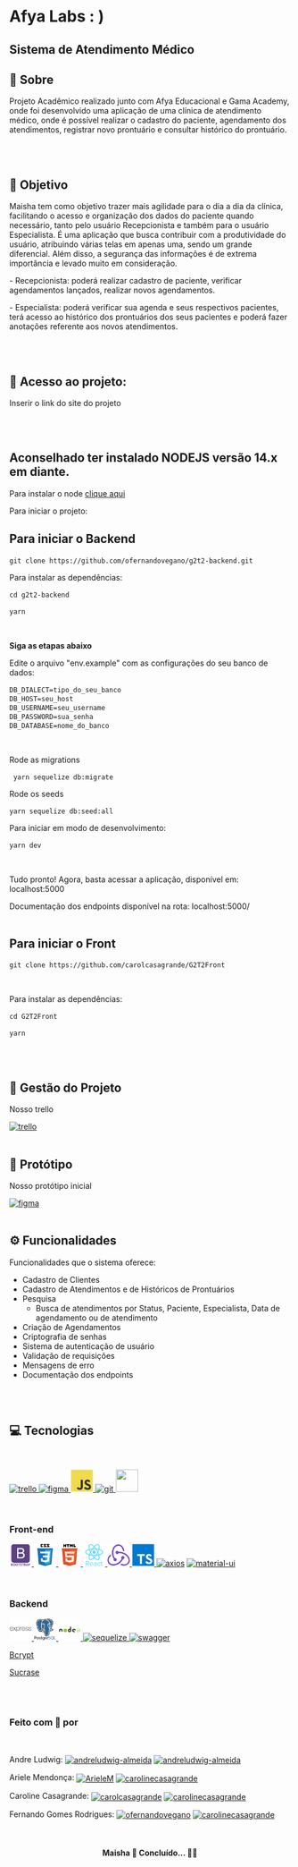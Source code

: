 # Afya Labs : )
## Sistema de Atendimento Médico 

## 📑 Sobre
<p>Projeto Acadêmico realizado junto com Afya Educacional e Gama Academy, onde foi desenvolvido uma aplicação de uma clínica de atendimento médico, onde é possível realizar o cadastro do paciente, agendamento dos atendimentos, registrar novo prontuário e consultar histórico do prontuário. </p>

</br>
</br>

## 🎯 Objetivo
 <p> Maisha tem como objetivo trazer mais agilidade para o dia a dia da clínica, facilitando o acesso e organização dos dados do paciente quando necessário, tanto pelo usuário Recepcionista e também para o usuário Especialista. É uma aplicação que busca contribuir com a produtividade do usuário, atribuindo várias telas em apenas uma, sendo um grande diferencial. Além disso, a segurança das informações é de extrema importância e levado muito em consideração. 
 </p>
 <p>
 - Recepcionista: poderá realizar cadastro de paciente, verificar agendamentos lançados, realizar novos agendamentos.
 </p>
 <p>
 - Especialista: poderá verificar sua agenda e seus respectivos pacientes, terá acesso ao histórico dos prontuários dos seus pacientes e poderá fazer anotações referente aos novos atendimentos.
 </p>

</br>
</br>

## 🚀 Acesso ao projeto:
<p> Inserir o link do site do projeto </p>

</br>
</br>

## Aconselhado ter instalado NODEJS versão 14.x em diante.

Para instalar o node [clique aqui](https://nodejs.org/en/)
</br>

Para iniciar o projeto:

## Para iniciar o Backend

```
git clone https://github.com/ofernandovegano/g2t2-backend.git
```

Para instalar as dependências:

```
cd g2t2-backend 
```

```
yarn 
```
</br>

**Siga as etapas abaixo**

Edite o arquivo "env.example" com as configurações do seu banco de dados:

```
DB_DIALECT=tipo_do_seu_banco
DB_HOST=seu_host
DB_USERNAME=seu_username
DB_PASSWORD=sua_senha
DB_DATABASE=nome_do_banco
```
</br>

Rode as migrations

```
 yarn sequelize db:migrate
```
Rode os seeds

```
yarn sequelize db:seed:all
```

Para iniciar em modo de desenvolvimento:

```
yarn dev
```

</br>

Tudo pronto! Agora, basta acessar a aplicação, disponível em:
localhost:5000

Documentação dos endpoints disponível na rota:
localhost:5000/
</br>
</br>
## Para iniciar o Front

```
git clone https://github.com/carolcasagrande/G2T2Front
```

</br>

Para instalar as dependências:

```
cd G2T2Front 
```

```
yarn 
```
</br>
</br>

## 📅 Gestão do Projeto
<p align="left">Nosso trello</p>
<a href="https://trello.com/b/TVbFVJJj/grupo2-afya" target="_blank"> <img src="https://image.flaticon.com/icons/png/512/174/174874.png" alt="trello" width="30" height="30"/> </a> 

</br>
</br>

## 🎨 Protótipo
<p align="left">Nosso protótipo inicial</p>
<a href="https://www.figma.com/file/gL6xbMilgPsOVZ668WQ7lH/DesafioGama%26Afya?node-id=0%3A1" target="_blank"> <img src="https://www.vectorlogo.zone/logos/figma/figma-icon.svg" alt="figma" width="40" height="40"/> </a> 

</br>
</br>

## ⚙️ Funcionalidades
Funcionalidades que o sistema oferece:
- Cadastro de Clientes
- Cadastro de Atendimentos e de Históricos de Prontuários
- Pesquisa
	- Busca de atendimentos por Status, Paciente, Especialista, Data de agendamento ou de atendimento
- Criação de Agendamentos
- Criptografia de senhas
- Sistema de autenticação de usuário
- Validação de requisições
- Mensagens de erro 
- Documentação dos endpoints

</br>
</br>

## 💻 Tecnologias
</br>
<p align="left">
<a href="https://trello.com/pt-BR" target="_blank"> <img src="https://image.flaticon.com/icons/png/512/174/174874.png" alt="trello" width="30" height="30"/> </a> 
<a href="https://www.figma.com/" target="_blank"> <img src="https://www.vectorlogo.zone/logos/figma/figma-icon.svg" alt="figma" width="40" height="40"/> </a> 
<a href="https://developer.mozilla.org/en-US/docs/Web/JavaScript" target="_blank"> <img src="https://raw.githubusercontent.com/devicons/devicon/master/icons/javascript/javascript-original.svg" alt="javascript" width="40" height="40"/> </a> 
<a href="https://git-scm.com/" target="_blank"> <img src="https://www.vectorlogo.zone/logos/git-scm/git-scm-icon.svg" alt="git" width="40" height="40"/> </a> 
<a href="https://jwt.io/" target="_blank"> <img src="https://cdnlogo.com/logos/j/20/jwt.svg" alt="" width="40" height="40"/> </a> 
</p>

</br>

### Front-end
<p align="left"> 
<a href="https://getbootstrap.com" target="_blank"> <img src="https://raw.githubusercontent.com/devicons/devicon/master/icons/bootstrap/bootstrap-plain-wordmark.svg" alt="bootstrap" width="40" height="40"/> </a> 
<a href="https://www.w3schools.com/css/" target="_blank"> <img src="https://raw.githubusercontent.com/devicons/devicon/master/icons/css3/css3-original-wordmark.svg" alt="css3" width="40" height="40"/> </a> 
<a href="https://www.w3.org/html/" target="_blank"> <img src="https://raw.githubusercontent.com/devicons/devicon/master/icons/html5/html5-original-wordmark.svg" alt="html5" width="40" height="40"/> </a> 
<a href="https://reactjs.org/" target="_blank"> <img src="https://raw.githubusercontent.com/devicons/devicon/master/icons/react/react-original-wordmark.svg" alt="react" width="40" height="40"/> </a> 
<a href="https://redux.js.org" target="_blank"> <img src="https://raw.githubusercontent.com/devicons/devicon/master/icons/redux/redux-original.svg" alt="redux" width="40" height="40"/> </a>
<a href="https://www.typescriptlang.org/" target="_blank"> <img src="https://raw.githubusercontent.com/devicons/devicon/master/icons/typescript/typescript-original.svg" alt="typescript" width="40" height="40"/> </a>
<a href="https://axios-http.com/docs/intro" target="_blank"> <img src="https://cdn.icon-icons.com/icons2/2699/PNG/512/axios_logo_icon_168545.png" alt="axios" width="40" height="40"/></a> 
<a href="https://material-ui.com/pt/" target="_blank"> <img src="https://cdn.icon-icons.com/icons2/2248/PNG/512/material_ui_icon_137419.png" alt="material-ui" width="45" height="45"/></a> 
</p>

</br>

### Backend

<p align="left">
<a href="https://expressjs.com" target="_blank"> <img src="https://raw.githubusercontent.com/devicons/devicon/master/icons/express/express-original-wordmark.svg" alt="express" width="40" height="40"/> 
<a href="https://www.postgresql.org" target="_blank"> <img src="https://raw.githubusercontent.com/devicons/devicon/master/icons/postgresql/postgresql-original-wordmark.svg" alt="postgresql" width="40" height="40"/> </a> 
<a href="https://nodejs.org" target="_blank"> <img src="https://raw.githubusercontent.com/devicons/devicon/master/icons/nodejs/nodejs-original-wordmark.svg" alt="nodejs" width="40" height="40"/> </a>
<a href="http://sequelize.org/" target="_blank"> <img src="https://cdn.icon-icons.com/icons2/2415/PNG/512/sequelize_original_logo_icon_146348.png" alt="sequelize" width="40" height="40"/> </a> 
<a href="https://swagger.io/" target="_blank"> <img src="https://cdn.icon-icons.com/icons2/2107/PNG/512/file_type_swagger_icon_130134.png" alt="swagger" width="40" height="40"/></a> 
<p><a href="" target="_blank"> Bcrypt </a></p> 
<p><a href="" target="_blank"> Sucrase </a></p>
</p>

</br>
</br>

<h3 align="left">
Feito com 💜 por 
</h3>
</br>
<p align="left"> Andre Ludwig:
<a href="https://github.com/andreludwig" target="blank"><img align="center" src="https://image.flaticon.com/icons/png/512/733/733609.png" alt="andreludwig-almeida" height="25" width="25" /></a>
<a href="www.linkedin.com/in/andreludwig-almeida" target="blank"><img align="center" src="https://raw.githubusercontent.com/rahuldkjain/github-profile-readme-generator/master/src/images/icons/Social/linked-in-alt.svg" alt="andreludwig-almeida" height="25" width="25" /></a>
</p>

<p align="left"> Ariele Mendonça:
<a href="https://github.com/ArieleM" target="blank"><img align="center" src="https://image.flaticon.com/icons/png/512/733/733609.png" alt="ArieleM" height="25" width="25" /></a>
<a href="https://www.linkedin.com/in/pereiramendonca" target="blank"><img align="center" src="https://raw.githubusercontent.com/rahuldkjain/github-profile-readme-generator/master/src/images/icons/Social/linked-in-alt.svg" alt="carolinecasagrande" height="30" width="40" /></a> 
</p>
<p align="left">Caroline Casagrande:
<a href="https://github.com/carolcasagrande" target="blank"><img align="center" src="https://image.flaticon.com/icons/png/512/733/733609.png" alt="carolcasagrande" height="25" width="25" /></a>
<a href="https://linkedin.com/in/carolinecasagrande" target="blank"><img align="center" src="https://raw.githubusercontent.com/rahuldkjain/github-profile-readme-generator/master/src/images/icons/Social/linked-in-alt.svg" alt="carolinecasagrande" height="30" width="40" /></a> 
</p>
<p align="left"> Fernando Gomes Rodrigues:
<a href="https://github.com/ofernandovegano" target="blank"><img align="center" src="https://image.flaticon.com/icons/png/512/733/733609.png" alt="ofernandovegano" height="25" width="25" /></a>
<a href="https://www.linkedin.com/in/fernandogomesrodrigues/" target="blank"><img align="center" src="https://raw.githubusercontent.com/rahuldkjain/github-profile-readme-generator/master/src/images/icons/Social/linked-in-alt.svg" alt="carolinecasagrande" height="30" width="40" /></a> 
</p>

</br>

<h4 align="center"> 
	 Maisha 🚀 Concluído... 💚💗
</h4>
